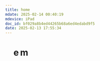 ```yaml
---
title: home
mdate: 2025-02-14 00:40:19
mdevice: iPad
doc_id: bf029a8b4ed44265b68a6ed4edabd9f5
date: 2025-02-13 17:55:34
---
```


#     e m